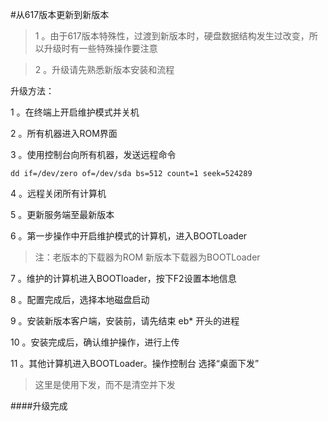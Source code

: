 #从617版本更新到新版本

> 1 。由于617版本特殊性，过渡到新版本时，硬盘数据结构发生过改变，所以升级时有一些特殊操作要注意



>2 。升级请先熟悉新版本安装和流程



升级方法：


1 。在终端上开启维护模式并关机


2 。所有机器进入ROM界面


3 。使用控制台向所有机器，发送远程命令 

`dd if=/dev/zero of=/dev/sda bs=512 count=1 seek=524289   `

4 。远程关闭所有计算机

5 。更新服务端至最新版本

6 。第一步操作中开启维护模式的计算机，进入BOOTLoader
>注：老版本的下载器为ROM 新版本下载器为BOOTLoader

7 。维护的计算机进入BOOTloader，按下F2设置本地信息

8 。配置完成后，选择本地磁盘启动

9 。安装新版本客户端，安装前，请先结束 eb* 开头的进程

10 。安装完成后，确认维护操作，进行上传

11 。其他计算机进入BOOTLoader。操作控制台 选择“桌面下发” 

>这里是使用下发，而不是清空并下发


####升级完成




